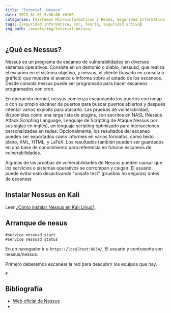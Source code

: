 ```yaml
---
title: "Tutorial: Nessus"
date: 2023-01-01 9:00:00 +0100
categories: [Sistemas Microinformáticos y Redes, Seguridad Informática]
tags: [seguridad informática, smr, teoría, seguridad activa]
img_path: /assets/img/tutorial-nessus/
---
```


## ¿Qué es Nessus?

Nessus es un programa de escaneo de vulnerabilidades en diversos sistemas operativos. Consiste en un demonio o diablo, nessusd, que realiza el escaneo en el sistema objetivo, y nessus, el cliente (basado en consola o gráfico) que muestra el avance e informa sobre el estado de los escaneos. Desde consola nessus puede ser programado para hacer escaneos programados con cron. 

En operación normal, nessus comienza escaneando los puertos con nmap o con su propio escáner de puertos para buscar puertos abiertos y después intentar varios exploits para atacarlo. Las pruebas de vulnerabilidad, disponibles como una larga lista de plugins, son escritos en NASL (Nessus Attack Scripting Language, Lenguaje de Scripting de Ataque Nessus por sus siglas en inglés), un lenguaje scripting optimizado para interacciones personalizadas en redes. 
Opcionalmente, los resultados del escaneo pueden ser exportados como informes en varios formatos, como texto plano, XML, HTML, y LaTeX. Los resultados también pueden ser guardados en una base de conocimiento para referencia en futuros escaneos de vulnerabilidades. 

Algunas de las pruebas de vulnerabilidades de Nessus pueden causar que los servicios o sistemas operativos se corrompan y caigan. El usuario puede evitar esto desactivando "unsafe test" (pruebas no seguras) antes de escanear. 

## Instalar Nessus en Kali

Leer [¿Cómo instalar Nessus en Kali Linux?](https://keepcoding.io/blog/como-instalar-nessus-en-kali-linux/).

## Arranque de nesus


```console
#service nessusd start
#service nessusd status
```

En un navegador ir a `https://localhost:8834/`. El usuario y contraseña son nessus/nessus.

Primero deberemos escanear la red para descubrir los equipos que hay.

```console
#
```


## Bibliografía

- [Web oficial de Nessus](https://www.tenable.com/products/nessus)
- 